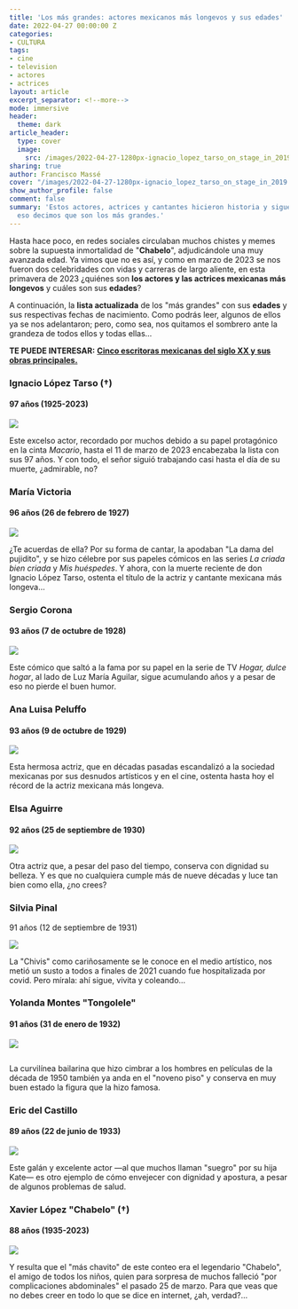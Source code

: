 ```yaml
---
title: 'Los más grandes: actores mexicanos más longevos y sus edades'
date: 2022-04-27 00:00:00 Z
categories:
- CULTURA
tags:
- cine
- television
- actores
- actrices
layout: article
excerpt_separator: <!--more-->
mode: immersive
header:
  theme: dark
article_header:
  type: cover
  image:
    src: /images/2022-04-27-1280px-ignacio_lopez_tarso_on_stage_in_2019.jpeg
sharing: true
author: Francisco Massé
cover: "/images/2022-04-27-1280px-ignacio_lopez_tarso_on_stage_in_2019.jpeg"
show_author_profile: false
comment: false
summary: 'Estos actores, actrices y cantantes hicieron historia y siguen vivos: por
  eso decimos que son los más grandes.'
---
```


Hasta hace poco, en redes sociales circulaban muchos chistes y memes sobre la supuesta inmortalidad de "**Chabelo**", adjudicándole una muy avanzada edad. Ya vimos que no es así, y como en marzo de 2023 se nos fueron dos celebridades con vidas y carreras de largo aliente, en esta primavera de 2023 ¿quiénes son **los actores y las actrices mexicanas más longevos** y cuáles son sus **edades**?

A continuación, la **lista actualizada** de los "más grandes" con sus **edades** y sus respectivas fechas de nacimiento. Como podrás leer, algunos de ellos ya se nos adelantaron; pero, como sea, nos quitamos el sombrero ante la grandeza de todos ellos y todas ellas…

**TE PUEDE INTERESAR:** [**Cinco escritoras mexicanas del siglo XX y sus obras principales.**](https://blog.tonoysumariachi.com/cultura/2022/10/05/cinco-escritoras-mexicanas-del-siglo-xx-y-sus-obras-principales.html)

### Ignacio López Tarso (†)

#### 97 años (1925-2023)

<img class="image image--xl" src="https://upload.wikimedia.org/wikipedia/commons/6/6c/Ignacio_L%C3%B3pez_Tarso_on_stage_in_2019_%28cropped%29.jpg"/>

Este excelso actor, recordado por muchos debido a su papel protagónico en la cinta _Macario_, hasta el 11 de marzo de 2023 encabezaba la lista con sus 97 años. Y con todo, el señor siguió trabajando casi hasta el día de su muerte, ¿admirable, no?

### María Victoria

#### 96 años (26 de febrero de 1927)

![](https://upload.wikimedia.org/wikipedia/commons/6/64/Mar%C3%ADa_Victoria_Cervantes%2C_c._1950s.jpg)

¿Te acuerdas de ella? Por su forma de cantar, la apodaban "La dama del pujidito", y se hizo célebre por sus papeles cómicos en las series _La criada bien criada_ y _Mis_ _huéspedes_. Y ahora, con la muerte reciente de don Ignacio López Tarso, ostenta el título de la actriz y cantante mexicana más longeva…

### Sergio Corona

#### 93 años (7 de octubre de 1928)

<img class="image image--xl" src="https://upload.wikimedia.org/wikipedia/commons/1/12/Sergio_Corona_-_Premio_Luz_de_Plata_2018.jpg"/>

Este cómico que saltó a la fama por su papel en la serie de TV _Hogar, dulce hogar_, al lado de Luz María Aguilar, sigue acumulando años y a pesar de eso no pierde el buen humor.

### Ana Luisa Peluffo

#### 93 años (9 de octubre de 1929)

<img class="image image--xl" src="https://upload.wikimedia.org/wikipedia/commons/c/c9/Ana_Luisa_de_Jes%C3%BAs_Quintana_Paz_Peluffo.jpg"/>

Esta hermosa actriz, que en décadas pasadas escandalizó a la sociedad mexicanas por sus desnudos artísticos y en el cine, ostenta hasta hoy el récord de la actriz mexicana más longeva.

### Elsa Aguirre

#### 92 años (25 de septiembre de 1930)

<img class="image image--xl" src="https://upload.wikimedia.org/wikipedia/commons/thumb/f/f2/Elsa_Aguire.jpg/943px-Elsa_Aguire.jpg"/>

Otra actriz que, a pesar del paso del tiempo, conserva con dignidad su belleza. Y es que no cualquiera cumple más de nueve décadas y luce tan bien como ella, ¿no crees?

### Silvia Pinal

91 años (12 de septiembre de 1931)

<img class="image image--xl circle border shadow" src="https://upload.wikimedia.org/wikipedia/commons/3/32/Silvia_Pinal_in_2019_%283%29.jpg"/>

La "Chivis" como cariñosamente se le conoce en el medio artístico, nos metió un susto a todos a finales de 2021 cuando fue hospitalizada por covid. Pero mírala: ahí sigue, vivita y coleando…

### Yolanda Montes "Tongolele"

#### 91 años (31 de enero de 1932)

<img class="image image--xl border rounded shadow" src="https://upload.wikimedia.org/wikipedia/commons/f/f5/Tongolele_Habana_Cuba%2C_1955_%28cropped%29.jpg"/>

![]()

La curvilínea bailarina que hizo cimbrar a los hombres en películas de la década de 1950 también ya anda en el "noveno piso" y conserva en muy buen estado la figura que la hizo famosa.

### Eric del Castillo

#### 89 años (22 de junio de 1933)

<img class="image image--xl border shadow" src="https://upload.wikimedia.org/wikipedia/commons/f/f9/Eric_del_Castillo_in_2017.jpg"/>

Este galán y excelente actor —al que muchos llaman "suegro" por su hija Kate— es otro ejemplo de cómo envejecer con dignidad y apostura, a pesar de algunos problemas de salud.

### Xavier López "Chabelo" (†)

#### 88 años (1935-2023)

![](/images/2022-04-27-chabelo.jpeg)

Y resulta que el "más chavito" de este conteo era el legendario "Chabelo", el amigo de todos los niños, quien para sorpresa de muchos falleció "por complicaciones abdominales" el pasado 25 de marzo. Para que veas que no debes creer en todo lo que se dice en internet, ¿ah, verdad?...
